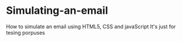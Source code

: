 # Simulating-an-email
How to simulate an email using HTML5, CSS and javaScript
It's just for tesing porpuses
